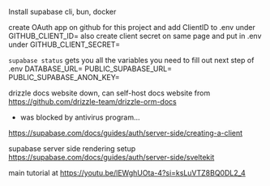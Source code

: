 Install supabase cli, bun, docker

create OAuth app on github for this project and add ClientID to .env under GITHUB_CLIENT_ID=
also create client secret on same page and put in .env under GITHUB_CLIENT_SECRET=

`supabase status` gets you all the variables you need to fill out next step of .env
DATABASE_URL=<DB URL>
PUBLIC_SUPABASE_URL=<API URL>
PUBLIC_SUPABASE_ANON_KEY=<anon key>

drizzle docs website down, can self-host docs website from https://github.com/drizzle-team/drizzle-orm-docs

- was blocked by antivirus program...

https://supabase.com/docs/guides/auth/server-side/creating-a-client

supabase server side rendering setup https://supabase.com/docs/guides/auth/server-side/sveltekit

main tutorial at https://youtu.be/lEWghUOta-4?si=ksLuVTZ8BQ0DL2_4

